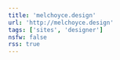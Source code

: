 ```yaml
---
title: 'melchoyce.design'
url: 'http://melchoyce.design'
tags: ['sites', 'designer']
nsfw: false
rss: true
---
```

